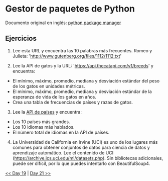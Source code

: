 # Gestor de paquetes de Python

Documento original en inglés: [python package manager](https://github.com/Asabeneh/30-Days-Of-Python/blob/master/20_Day_Python_package_manager/20_python_package_manager.md)

## Ejercicios

1. Lee esta URL y encuentra las 10 palabras más frecuentes. Romeo y Julieta: 'http://www.gutenberg.org/files/1112/1112.txt'

2. Lee la API de gatos y la URL: 'https://api.thecatapi.com/v1/breeds' y encuentra:

- El mínimo, máximo, promedio, mediana y desviación estándar del peso de los gatos en unidades métricas.
- El mínimo, máximo, promedio, mediana y desviación estándar de la esperanza de vida de los gatos en años.
- Crea una tabla de frecuencias de países y razas de gatos.

3. Lee la [API de países](https://restcountries.eu/rest/v2/all) y encuentra:

- Los 10 países más grandes.
- Los 10 idiomas más hablados.
- El número total de idiomas en la API de países.

4. La Universidad de California en Irvine (UCI) es uno de los lugares más comunes para obtener conjuntos de datos para ciencia de datos y aprendizaje automático. Lee el contenido de UCI (https://archive.ics.uci.edu/ml/datasets.php). Sin bibliotecas adicionales, puede ser difícil, por lo que puedes intentarlo con BeautifulSoup4.

[<< Day 19](../19_Manipulación_de_archivos/README.md) | [Day 21 >>](../21_Clases_y_objetos/README.md)
